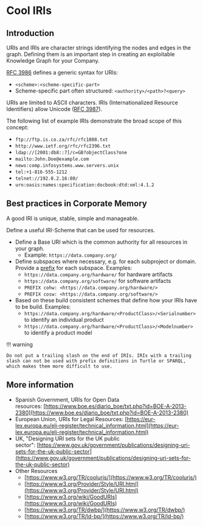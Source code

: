 # Cool IRIs

## Introduction

URIs and IRIs are character strings identifying the nodes and edges in the graph. Defining them is an important step in creating an exploitable Knowledge Graph for your Company.

[RFC 3986](http://tools.ietf.org/html/rfc3986) defines a generic syntax for URIs:

- `<scheme>:<scheme-specific-part>`
- Scheme-specific part often structured: `<authority>/<path>?<query>`

URIs are limited to ASCII characters. IRIs (Internationalized Resource Identifiers) allow Unicode ([RFC 3987](https://tools.ietf.org/html/rfc3987)).

The following list of example IRIs demonstrate the broad scope of this concept:

- `ftp://ftp.is.co.za/rfc/rfc1808.txt`
- `http://www.ietf.org/rfc/rfc2396.txt`
- `ldap://[2001:db8::7]/c=GB?objectClass?one`
- `mailto:John.Doe@example.com`
- `news:comp.infosystems.www.servers.unix`
- `tel:+1-816-555-1212`
- `telnet://192.0.2.16:80/`
- `urn:oasis:names:specification:docbook:dtd:xml:4.1.2`

## Best practices in Corporate Memory

A good IRI is unique, stable, simple and manageable.

Define a useful IRI-Scheme that can be used for resources.

- Define a Base URI which is the common authority for all resources in your graph.
    - Example: `https://data.company.org/`
- Define subspaces where necessary, e.g. for each subproject or domain. Provide a [prefix](/build/define-prefixes-namespaces) for each subspace. Examples:
    - `https://data.company.org/hardware/` for hardware artifacts
    - `https://data.company.org/software/` for software artifacts
    - `PREFIX cohw: <https://data.company.org/hardware/>`
    - `PREFIX cosw: <https://data.company.org/software/>`
- Based on these build consistent schemes that define how your IRIs have to be build. Examples:
    - `https://data.company.org/hardware/<ProductClass>/<Serialnumber>` to identify an individual product
    - `https://data.company.org/hardware/<ProductClass>/<Modelnumber>` to identify a product model

!!! warning

    Do not put a trailing slash on the end of IRIs. IRIs with a trailing slash can not be used with prefix definitions in Turtle or SPARQL, which makes them more difficult to use.

## More information

- Spanish Government, URIs for Open Data resources: [https://www.boe.es/diario_boe/txt.php?id=BOE-A-2013-2380](https://www.boe.es/diario_boe/txt.php?id=BOE-A-2013-2380)
- European Union, URIs for Legal Resources: [https://eur-lex.europa.eu/eli-register/technical_information.html](https://eur-lex.europa.eu/eli-register/technical_information.html)
- UK, "Designing URI sets for the UK public sector": [https://www.gov.uk/government/publications/designing-uri-sets-for-the-uk-public-sector](https://www.gov.uk/government/publications/designing-uri-sets-for-the-uk-public-sector)
- Other Resources
    - [https://www.w3.org/TR/cooluris/](https://www.w3.org/TR/cooluris/)
    - [https://www.w3.org/Provider/Style/URI.html](https://www.w3.org/Provider/Style/URI.html)
    - [https://www.w3.org/wiki/GoodURIs](https://www.w3.org/wiki/GoodURIs)
    - [https://www.w3.org/TR/dwbp/](https://www.w3.org/TR/dwbp/)
    - [https://www.w3.org/TR/ld-bp/](https://www.w3.org/TR/ld-bp/)
